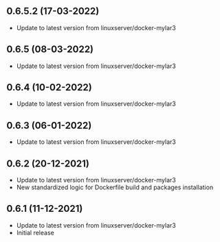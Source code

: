
## 0.6.5.2 (17-03-2022)
- Update to latest version from linuxserver/docker-mylar3

## 0.6.5 (08-03-2022)
- Update to latest version from linuxserver/docker-mylar3

## 0.6.4 (10-02-2022)
- Update to latest version from linuxserver/docker-mylar3
## 0.6.3 (06-01-2022)

- Update to latest version from linuxserver/docker-mylar3

## 0.6.2 (20-12-2021)

- Update to latest version from linuxserver/docker-mylar3
- New standardized logic for Dockerfile build and packages installation

## 0.6.1 (11-12-2021)

- Update to latest version from linuxserver/docker-mylar3
- Initial release

